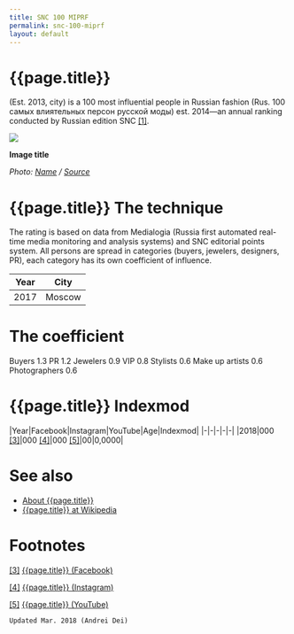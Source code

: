 ```yaml
---
title: SNC 100 MIPRF
permalink: snc-100-miprf
layout: default
---
```


# {{page.title}}

(Est. 2013, city) is a 100 most influential people in Russian fashion (Rus. 100 самых влиятельных персон русской моды) est. 2014—an annual ranking conducted by Russian edition SNC <span id="a1">[\[1\]](#f1)</span>.

![](/encyclopedia/images/image-name.jpg)

**Image title**

*Photo: [Name](index) / [Source](index)*

# {{page.title}} The technique
The rating is based on data from Medialogia (Russia first automated real-time media monitoring and analysis systems) and SNC editorial points system. All persons are spread in categories (buyers, jewelers, designers, PR), each category has its own coefficient of influence.

|Year|City|
|-|-|
|2017|Moscow|

# The coefficient
 Buyers	 1.3
 PR	 1.2
 Jewelers	 0.9
 VIP	 0.8
 Stylists	 0.6
 Make up artists 	 0.6
 Photographers	 0.6


# {{page.title}} Indexmod

|Year|Facebook|Instagram|YouTube|Age|Indexmod|
|-|-|-|-|-|
|2018|000 <span id="a3">[\[3\]](#f3)</span>|000 <span id="a4">[\[4\]](#f4)</span>|000 <span id="a5">[\[5\]](#f5)</span>|00|0,0000|


# See also

+ [About {{page.title}}](index)
+ [{{page.title}} at Wikipedia](index)

# Footnotes

[[3]](#a3) <span id="f3"></span> [{{page.title}} (Facebook)](index)

[[4]](#a4) <span id="f4"></span> [{{page.title}} (Instagram)](index)

[[5]](#a5) <span id="f5"></span> [{{page.title}} (YouTube)](index)

`Updated Mar. 2018 (Andrei Dei)`

